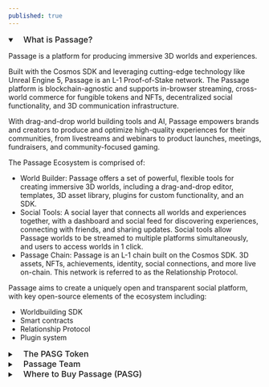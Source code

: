 ```yaml
---
published: true
---
```

<details open>
<summary><h3 style="display: inline; padding-left: 15px; font-weight: 500">What is Passage?</h3></summary>

Passage is a platform for producing immersive 3D worlds and experiences.

Built with the Cosmos SDK and leveraging cutting-edge technology like Unreal Engine 5, Passage is an L-1 Proof-of-Stake network. The Passage platform is blockchain-agnostic and supports in-browser streaming, cross-world commerce for fungible tokens and NFTs, decentralized social functionality, and 3D communication infrastructure.

With drag-and-drop world building tools and AI, Passage empowers brands and creators to produce and optimize high-quality experiences for their communities, from livestreams and webinars to product launches, meetings, fundraisers, and community-focused gaming.

The Passage Ecosystem is comprised of:


- World Builder: Passage offers a set of powerful, flexible tools for creating immersive 3D worlds, including a drag-and-drop editor, templates, 3D asset library, plugins for custom functionality, and an SDK. 
- Social Tools: A social layer that connects all worlds and experiences together, with a dashboard and social feed for discovering experiences, connecting with friends, and sharing updates. Social tools allow Passage worlds to be streamed to multiple platforms simultaneously, and users to access worlds in 1 click. 
- Passage Chain: Passage is an L-1 chain built on the Cosmos SDK. 3D assets, NFTs, achievements, identity, social connections, and more live on-chain. This network is referred to as the Relationship Protocol. 

Passage aims to create a uniquely open and transparent social platform, with key open-source elements of the ecosystem including:

- Worldbuilding SDK
- Smart contracts
- Relationship Protocol 
- Plugin system
</details>

<details>
<summary><h3 style="display: inline; padding-left: 15px; font-weight: 500">The PASG Token</h3></summary>

PASG is the native token of the Passage ecosystem, designed for:

- Governance: PASG holders can participate in governance and vote on proposals related to the platform’s direction and development 
- Security & Staking: PASG holders can stake and delegate their tokens to validators to support security of the network. A percentage of tokens spent in the marketplace, as well as inflation, are allocated as rewards. 
- Incentivizing Open-Source Contributions: Developers can earn PASG by contributing to open-source development of the platform such as bug fixes, new features, and improvements to existing functionality. 
- Decentralized Assets: PASG powers decentralized assets (NFTs) on the Passage platform. 
- TGE and mainnet launch took place in August 2022, and the token will publicly launch on August 29, 2023 on StreamSwap.
</details>

<details>
<summary><h3 style="display: inline; padding-left: 15px; font-weight: 500">Passage Team</h3></summary>

Passage is founded by Lex Avellino, who spent over a decade in virtual production and digital experiences. What began in 2017 as a creative agency for producing digital experiences for leading brands like Warner Brothers Studios, Amazon, Capitol Records, and Red Bull, evolved and expanded into Passage as Avellino saw a growing need for better digital experiences. He began work on Passage in 2020, envisioning a platform that empowered brands and creators to easily build their own immersive worlds and virtual experiences.

The Passage project is led by a team of veterans in blockchain, ecommerce, and virtual production. In mid-2022, Passage hired 2 former executives of Enjin (ENJ)—Caleb Applegate as CEO, and Bryana Kortendick as Chief of Staff—who previously helped lead a $38.9M raise for Efinity (EFI) and helped rally $200M in retail support to secure one of the first Polkadot parachain slots.
</details>

<details>
<summary><h3 style="display: inline; padding-left: 15px; font-weight: 500">Where to Buy Passage (PASG)</h3></summary>

The Passage (PASG) token launched publicly on StreamSwap on August 29, 2023.

PASG is currently available on Osmosis and MEXC.
</details>




